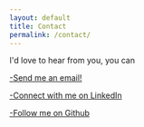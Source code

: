 ```yaml
---
layout: default
title: Contact
permalink: /contact/
---
```


I'd love to hear from you, you can

[-Send me an email!](mailto:nfpuleo@gmail.com)

[-Connect with me on LinkedIn](https://www.linkedin.com/in/nfplse/)

[-Follow me on Github](https://github.com/gitpuleo)

